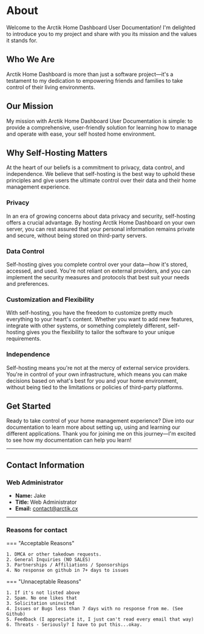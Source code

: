 # About

Welcome to the Arctik Home Dashboard User Documentation! I'm delighted to introduce you to my project and share with you its mission and the values it stands for.

## Who We Are

Arctik Home Dashboard is more than just a software project—it's a testament to my dedication to empowering friends and families to take control of their living environments. 

## Our Mission

My mission with Arctik Home Dashboard User Documentation is simple: to provide a comprehensive, user-friendly solution for learning how to manage and operate with ease, your self hosted home environment. 

## Why Self-Hosting Matters

At the heart of our beliefs is a commitment to privacy, data control, and independence. We believe that self-hosting is the best way to uphold these principles and give users the ultimate control over their data and their home management experience.

### Privacy

In an era of growing concerns about data privacy and security, self-hosting offers a crucial advantage. By hosting Arctik Home Dashboard on your own server, you can rest assured that your personal information remains private and secure, without being stored on third-party servers.

### Data Control

Self-hosting gives you complete control over your data—how it's stored, accessed, and used. You're not reliant on external providers, and you can implement the security measures and protocols that best suit your needs and preferences.

### Customization and Flexibility

With self-hosting, you have the freedom to customize pretty much everything to your heart's content. Whether you want to add new features, integrate with other systems, or something completely different, self-hosting gives you the flexibility to tailor the software to your unique requirements.

### Independence

Self-hosting means you're not at the mercy of external service providers. You're in control of your own infrastructure, which means you can make decisions based on what's best for you and your home environment, without being tied to the limitations or policies of third-party platforms.

## Get Started

Ready to take control of your home management experience? Dive into our documentation to learn more about setting up, using and learning our different applications. Thank you for joining me on this journey—I'm excited to see how my documentation can help you learn!

---
## Contact Information

### Web Administrator

- **Name:** Jake
- **Title:** Web Administrator
- **Email:** [contact@arctik.cx](mailto:contact@arctik.cx)

---

### Reasons for contact

=== "Acceptable Reasons"

    1. DMCA or other takedown requests.
    2. General Inquiries (NO SALES)
    3. Partnerships / Affiliations / Sponsorships
    4. No response on github in 7+ days to issues

=== "Unnaceptable Reasons"

    1. If it's not listed above
    2. Spam. No one likes that
    3. Solicitation uninvited
    4. Issues or Bugs less than 7 days with no response from me. (See Github)
    5. Feedback (I appreciate it, I just can't read every email that way)
    6. Threats - Seriously? I have to put this...okay.

